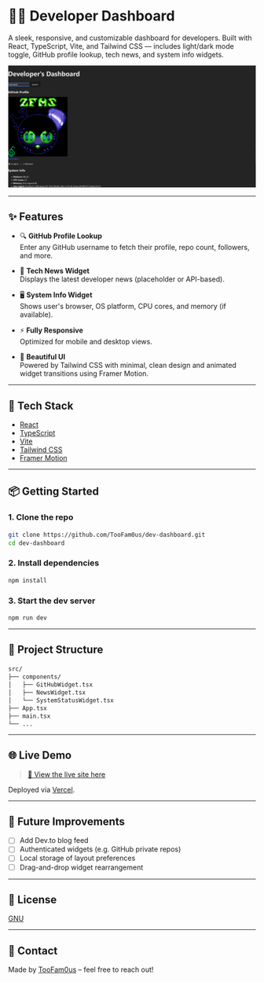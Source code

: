 # 🧑‍💻 Developer Dashboard

A sleek, responsive, and customizable dashboard for developers. Built with React, TypeScript, Vite, and Tailwind CSS — includes light/dark mode toggle, GitHub profile lookup, tech news, and system info widgets.

![screenshot](https://github.com/TooFam0us/dev-dashboard-app/blob/main/src/screenshots/Screenshot%202025-07-31%20135033.png)

---

## ✨ Features

- 🔍 **GitHub Profile Lookup**  
  Enter any GitHub username to fetch their profile, repo count, followers, and more.

- 📰 **Tech News Widget**  
  Displays the latest developer news (placeholder or API-based).

- 🖥️ **System Info Widget**  
  Shows user's browser, OS platform, CPU cores, and memory (if available).

- ⚡ **Fully Responsive**  
  Optimized for mobile and desktop views.

- 🎨 **Beautiful UI**  
  Powered by Tailwind CSS with minimal, clean design and animated widget transitions using Framer Motion.

---

## 🚀 Tech Stack

- [React](https://reactjs.org/)
- [TypeScript](https://www.typescriptlang.org/)
- [Vite](https://vitejs.dev/)
- [Tailwind CSS](https://tailwindcss.com/)
- [Framer Motion](https://www.framer.com/motion/)

---

## 📦 Getting Started

### 1. Clone the repo

```bash
git clone https://github.com/TooFam0us/dev-dashboard.git
cd dev-dashboard
```

### 2. Install dependencies

```bash
npm install
```

### 3. Start the dev server

```bash
npm run dev
```

---

## 📁 Project Structure

```
src/
├── components/
│   ├── GitHubWidget.tsx
│   ├── NewsWidget.tsx
│   └── SystemStatusWidget.tsx
├── App.tsx
├── main.tsx
└── ...
```

---

## 🌐 Live Demo

> [🔗 View the live site here](https://your-dashboard.vercel.app)

Deployed via [Vercel](https://vercel.com).

---

## 🧠 Future Improvements

- [ ] Add Dev.to blog feed
- [ ] Authenticated widgets (e.g. GitHub private repos)
- [ ] Local storage of layout preferences
- [ ] Drag-and-drop widget rearrangement

---

## 📄 License

[GNU](https://github.com/TooFam0us/dev-dashboard-app/blob/main/LICENSE)

---

## 💬 Contact

Made by [TooFam0us](https://github.com/TooFam0us) – feel free to reach out!
